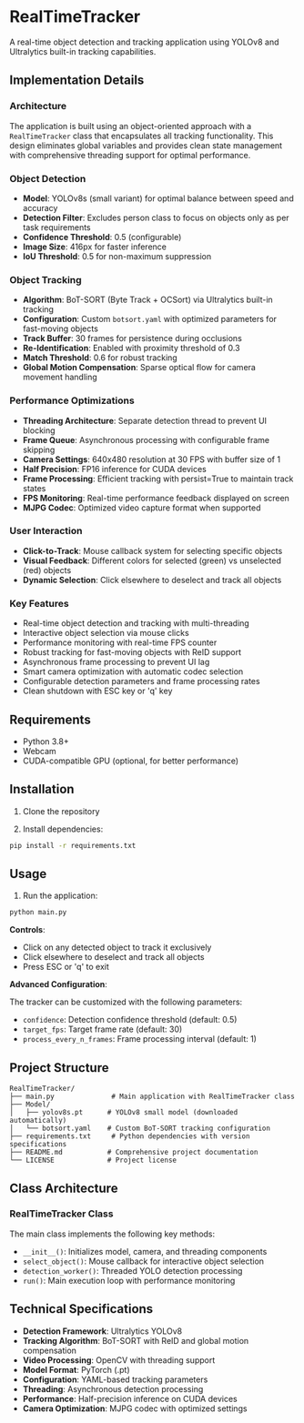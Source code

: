 # RealTimeTracker

A real-time object detection and tracking application using YOLOv8 and Ultralytics built-in tracking capabilities.

## Implementation Details

### Architecture

The application is built using an object-oriented approach with a `RealTimeTracker` class that encapsulates all tracking functionality. This design eliminates global variables and provides clean state management with comprehensive threading support for optimal performance.

### Object Detection

- **Model**: YOLOv8s (small variant) for optimal balance between speed and accuracy
- **Detection Filter**: Excludes person class to focus on objects only as per task requirements
- **Confidence Threshold**: 0.5 (configurable)
- **Image Size**: 416px for faster inference
- **IoU Threshold**: 0.5 for non-maximum suppression

### Object Tracking

- **Algorithm**: BoT-SORT (Byte Track + OCSort) via Ultralytics built-in tracking
- **Configuration**: Custom `botsort.yaml` with optimized parameters for fast-moving objects
- **Track Buffer**: 30 frames for persistence during occlusions
- **Re-Identification**: Enabled with proximity threshold of 0.3
- **Match Threshold**: 0.6 for robust tracking
- **Global Motion Compensation**: Sparse optical flow for camera movement handling

### Performance Optimizations

- **Threading Architecture**: Separate detection thread to prevent UI blocking
- **Frame Queue**: Asynchronous processing with configurable frame skipping
- **Camera Settings**: 640x480 resolution at 30 FPS with buffer size of 1
- **Half Precision**: FP16 inference for CUDA devices
- **Frame Processing**: Efficient tracking with persist=True to maintain track states
- **FPS Monitoring**: Real-time performance feedback displayed on screen
- **MJPG Codec**: Optimized video capture format when supported

### User Interaction

- **Click-to-Track**: Mouse callback system for selecting specific objects
- **Visual Feedback**: Different colors for selected (green) vs unselected (red) objects
- **Dynamic Selection**: Click elsewhere to deselect and track all objects

### Key Features

- Real-time object detection and tracking with multi-threading
- Interactive object selection via mouse clicks
- Performance monitoring with real-time FPS counter
- Robust tracking for fast-moving objects with ReID support
- Asynchronous frame processing to prevent UI lag
- Smart camera optimization with automatic codec selection
- Configurable detection parameters and frame processing rates
- Clean shutdown with ESC key or 'q' key

## Requirements

- Python 3.8+
- Webcam
- CUDA-compatible GPU (optional, for better performance)

## Installation

1. Clone the repository

2. Install dependencies:

```bash
pip install -r requirements.txt
```

## Usage

1. Run the application:

```bash
python main.py
```

**Controls**:

- Click on any detected object to track it exclusively
- Click elsewhere to deselect and track all objects
- Press ESC or 'q' to exit

**Advanced Configuration**:

The tracker can be customized with the following parameters:

- `confidence`: Detection confidence threshold (default: 0.5)
- `target_fps`: Target frame rate (default: 30)
- `process_every_n_frames`: Frame processing interval (default: 1)

## Project Structure

```text
RealTimeTracker/
├── main.py              # Main application with RealTimeTracker class
├── Model/
│   ├── yolov8s.pt      # YOLOv8 small model (downloaded automatically)
│   └── botsort.yaml    # Custom BoT-SORT tracking configuration
├── requirements.txt     # Python dependencies with version specifications
├── README.md           # Comprehensive project documentation
└── LICENSE             # Project license
```

## Class Architecture

### RealTimeTracker Class

The main class implements the following key methods:

- `__init__()`: Initializes model, camera, and threading components
- `select_object()`: Mouse callback for interactive object selection
- `detection_worker()`: Threaded YOLO detection processing
- `run()`: Main execution loop with performance monitoring

## Technical Specifications

- **Detection Framework**: Ultralytics YOLOv8
- **Tracking Algorithm**: BoT-SORT with ReID and global motion compensation
- **Video Processing**: OpenCV with threading support
- **Model Format**: PyTorch (.pt)
- **Configuration**: YAML-based tracking parameters
- **Threading**: Asynchronous detection processing
- **Performance**: Half-precision inference on CUDA devices
- **Camera Optimization**: MJPG codec with optimized settings
